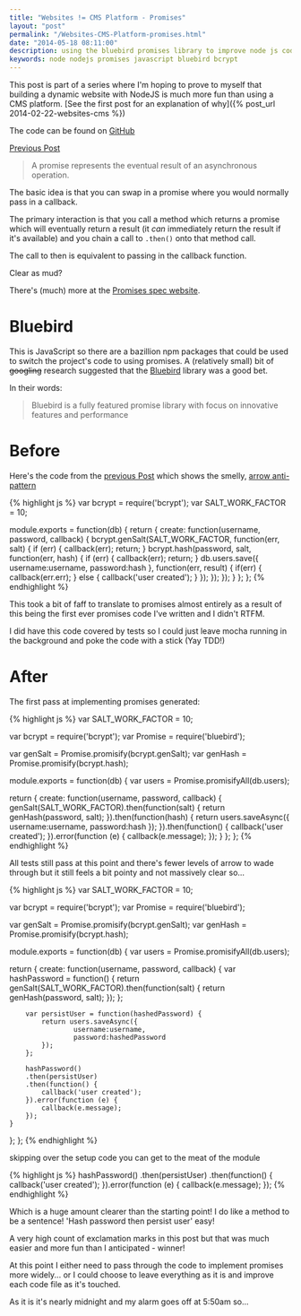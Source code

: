 ```yaml
--- 
title: "Websites != CMS Platform - Promises" 
layout: "post" 
permalink: "/Websites-CMS-Platform-promises.html" 
date: "2014-05-18 08:11:00"
description: using the bluebird promises library to improve node js code
keywords: node nodejs promises javascript bluebird bcrypt
---
```

This post is part of a series where I'm hoping to prove to myself that building a dynamic website with NodeJS is much more fun than using a CMS platform. [See the first post for an explanation of why]({% post_url 2014-02-22-websites-cms %})

The code can be found on [GitHub](https://github.com/pauldambra/omniclopse)

[Previous Post](/websites-CMS-platform-logging-in.html)

 > A promise represents the eventual result of an asynchronous operation. 

 The basic idea is that you can swap in a promise where you would normally pass in a callback. 

 The primary interaction is that you call a method which returns a promise which will eventually return a result (it *can* immediately return the result if it's available) and you chain a call to `.then()` onto that method call.

 The call to then is equivalent to passing in the callback function.

 Clear as mud? 

<!--more-->

There's (much) more at the [Promises spec website](http://promisesaplus.com/). 

# Bluebird
This is JavaScript so there are a bazillion npm packages that could be used to switch the project's code to using promises. A (relatively small) bit of <del>googling</del> research suggested that the [Bluebird](https://www.npmjs.org/package/bluebird) library was a good bet. 

In their words:

 > Bluebird is a fully featured promise library with focus on innovative features and performance

# Before
Here's the code from the [previous Post](/websites-CMS-platform-logging-in.html) which shows the smelly, [arrow anti-pattern](http://c2.com/cgi/wiki?ArrowAntiPattern)

{% highlight js %}
var bcrypt = require('bcrypt');
var SALT_WORK_FACTOR = 10;

module.exports = function(db) {
  return {
    create: function(username, password, callback) {
        bcrypt.genSalt(SALT_WORK_FACTOR, function(err, salt) {
            if (err) {
                callback(err);
                return;
            }
            bcrypt.hash(password, salt, function(err, hash) {
                if (err) {
                    callback(err);
                    return;
                }
                db.users.save({
                    username:username,
                    password:hash
                }, function(err, result) {
                    if(err) {
                        callback(err.err);
                    } else {
                        callback('user created');
                    }
                });
            });
        });
    }
  };
};
{% endhighlight %}

This took a bit of faff to translate to promises almost entirely as a result of this being the first ever promises code I've written and I didn't RTFM.

I did have this code covered by tests so I could just leave mocha running in the background and poke the code with a stick (Yay TDD!)

# After
The first pass at implementing promises generated:

{% highlight js %}
var SALT_WORK_FACTOR = 10;

var bcrypt = require('bcrypt');
var Promise = require('bluebird');

var genSalt = Promise.promisify(bcrypt.genSalt);
var genHash = Promise.promisify(bcrypt.hash);

module.exports = function(db) {
    var users = Promise.promisifyAll(db.users);

  return {
    create: function(username, password, callback) {
        genSalt(SALT_WORK_FACTOR).then(function(salt) {
	        return genHash(password, salt);
	    }).then(function(hash) {
            return users.saveAsync({
                    username:username,
                    password:hash
            });
        }).then(function() {
            callback('user created');
        }).error(function (e) {
            callback(e.message);
        });
    }
  };
};
{% endhighlight %}

All tests still pass at this point and there's fewer levels of arrow to wade through but it still feels a bit pointy and not massively clear so...

{% highlight js %}
var SALT_WORK_FACTOR = 10;

var bcrypt = require('bcrypt');
var Promise = require('bluebird');

var genSalt = Promise.promisify(bcrypt.genSalt);
var genHash = Promise.promisify(bcrypt.hash);

module.exports = function(db) {
    var users = Promise.promisifyAll(db.users);

  return {
    create: function(username, password, callback) {
        var hashPassword = function() {
            return genSalt(SALT_WORK_FACTOR).then(function(salt) {
                return genHash(password, salt);
            });
        };

        var persistUser = function(hashedPassword) {
            return users.saveAsync({
                    username:username,
                    password:hashedPassword
            });
        };

        hashPassword()
        .then(persistUser)
        .then(function() {
            callback('user created');
        }).error(function (e) {
            callback(e.message);
        });
    }
  };
};
{% endhighlight %}

skipping over the setup code you can get to the meat of the module

{% highlight js %}
hashPassword()
.then(persistUser)
.then(function() {
    callback('user created');
}).error(function (e) {
    callback(e.message);
});
{% endhighlight %}

Which is a huge amount clearer than the starting point! I do like a method to be a sentence! 'Hash password then persist user' easy!

A very high count of exclamation marks in this post but that was much easier and more fun than I anticipated - winner!

At this point I either need to pass through the code to implement promises more widely... or I could choose to leave everything as it is and improve each code file as it's touched.

As it is it's nearly midnight and my alarm goes off at 5:50am so...